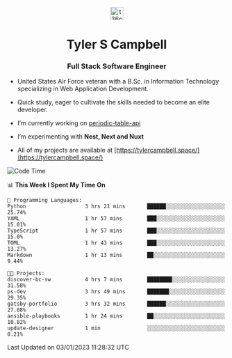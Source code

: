 <p align="center">
<a href="https://www.linkedin.com/in/t36campbell" target="blank"><img align="center" src="https://ik.imagekit.io/t36campbell/Portfolio/linkedin.png.original_m8bbGgPh6.png" alt="t36campbell" height="30" width="30" /></a>
</p>
<h1 align="center">Tyler S Campbell</h1>
<h3 align="center">Full Stack Software Engineer</h3>

* United States Air Force veteran with a B.Sc. in Information Technology specializing in Web Application Development. 

* Quick study, eager to cultivate the skills needed to become an elite developer.

* I’m currently working on [periodic-table-api](https://github.com/t36campbell/periodic-table-api)

* I’m experimenting with **Nest, Next and Nuxt**

* All of my projects are available at [https://tylercampbell.space/](https://tylercampbell.space/)

<!--START_SECTION:waka-->
![Code Time](http://img.shields.io/badge/Code%20Time-2%2C069%20hrs%2048%20mins-blue)

📊 **This Week I Spent My Time On** 

```text
💬 Programming Languages: 
Python                   3 hrs 21 mins       ██████░░░░░░░░░░░░░░░░░░░   25.74% 
YAML                     1 hr 57 mins        ███░░░░░░░░░░░░░░░░░░░░░░   15.01% 
TypeScript               1 hr 57 mins        ███░░░░░░░░░░░░░░░░░░░░░░   15.0% 
TOML                     1 hr 43 mins        ███░░░░░░░░░░░░░░░░░░░░░░   13.27% 
Markdown                 1 hr 13 mins        ██░░░░░░░░░░░░░░░░░░░░░░░   9.44%

🐱‍💻 Projects: 
discover-bc-sw           4 hrs 7 mins        ████████░░░░░░░░░░░░░░░░░   31.58% 
ps-dev                   3 hrs 49 mins       ███████░░░░░░░░░░░░░░░░░░   29.35% 
gatsby-portfolio         3 hrs 32 mins       ██████░░░░░░░░░░░░░░░░░░░   27.08% 
ansible-playbooks        1 hr 24 mins        ██░░░░░░░░░░░░░░░░░░░░░░░   10.82% 
update-designer          1 min               ░░░░░░░░░░░░░░░░░░░░░░░░░   0.21%

```


 Last Updated on 03/01/2023 11:28:32 UTC
<!--END_SECTION:waka-->
